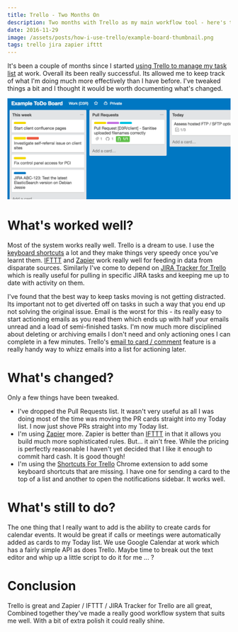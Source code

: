 ```yaml
---
title: Trello - Two Months On
description: Two months with Trello as my main workflow tool - here's the skinny
date: 2016-11-29
image: /assets/posts/how-i-use-trello/example-board-thumbnail.png
tags: trello jira zapier ifttt
---
```


It's been a couple of months since I started [using Trello to manage my task list](/2016/how-i-use-trello.html) at work. Overall its been really successful. Its allowed me to keep track of what I'm doing much more effectively than I have before. I've tweaked things a bit and I thought it would be worth documenting what's changed.

![Example ToDo Board][image-board-thumbnail]

# What's worked well?

Most of the system works really well. Trello is a dream to use. I use the [keyboard shortcuts] a lot and they make things very speedy once you've learnt them. [IFTTT] and [Zapier] work really well for feeding in data from disparate sources. Similarly I've come to depend on [JIRA Tracker for Trello] which is really useful for pulling in specific JIRA tasks and keeping me up to date with activity on them.

I've found that the best way to keep tasks moving is not getting distracted. Its important not to get diverted off on tasks in such a way that you end up not solving the original issue. Email is the worst for this - its really easy to start actioning emails as you read them which ends up with half your emails unread and a load of semi-finished tasks. I'm now much more disciplined about deleting or archiving emails I don't need and only actioning ones I can complete in a few minutes. Trello's [email to card / comment] feature is a really handy way to whizz emails into a list for actioning later.

# What's changed?

Only a few things have been tweaked.

* I've dropped the Pull Requests list. It wasn't very useful as all I was doing most of the time was moving the PR cards straight into my Today list. I now just shove PRs straight into my Today list.
* I'm using [Zapier] more. Zapier is better than [IFTTT] in that it allows you build much more sophisticated rules. But... it ain't free. While the pricing is perfectly reasonable I haven't yet decided that I like it enough to commit hard cash. It is good though!
* I'm using the [Shortcuts For Trello] Chrome extension to add some keyboard shortcuts that are missing. I have one for sending a card to the top of a list and another to open the notifications sidebar. It works well.

# What's still to do?

The one thing that I really want to add is the ability to create cards for calendar events. It would be great if calls or meetings were automatically added as cards to my Today list. We use Google Calendar at work which has a fairly simple API as does Trello. Maybe time to break out the text editor and whip up a little script to do it for me ... ?

# Conclusion

Trello is great and Zapier / IFTTT / JIRA Tracker for Trello are all great, Combined together they've made a really good workflow system that suits me well. With a bit of extra polish it could really shine.

[keyboard shortcuts]: https://trello.com/shortcuts
[ifttt]: https://ifttt.com
[zapier]: https://zapier.com
[ain't free]: https://zapier.com/pricing/
[Jira Tracker for Trello]: https://github.com/somebox/jira-tracker-for-trello
[Shortcuts For Trello]: https://github.com/bulkan/shortcuts-for-trello
[email to card / comment]: http://help.trello.com/article/809-creating-cards-by-email
[image-board-thumbnail]: /assets/posts/how-i-use-trello/example-board-thumbnail.png
